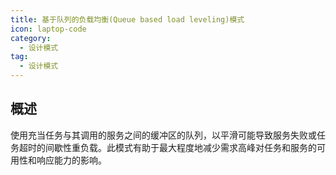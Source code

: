 ```yaml
---
title: 基于队列的负载均衡(Queue based load leveling)模式
icon: laptop-code
category:
  - 设计模式
tag:
  - 设计模式
---
```


## 概述

使用充当任务与其调用的服务之间的缓冲区的队列，以平滑可能导致服务失败或任务超时的间歇性重负载。此模式有助于最大程度地减少需求高峰对任务和服务的可用性和响应能力的影响。